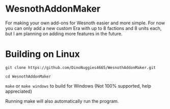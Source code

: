 # WesnothAddonMaker
For making your own add-ons for Wesnoth easier and more simple. For now you can only add a new custom Era with up to 8 factions and 8 units each, but I am planning on adding more features in the future.

# Building on Linux
`git clone https://github.com/DinoNuggies4665/WesnothAddonMaker.git`

`cd WesnothAddonMaker`

`make` or `make windows` to build for Windows (Not 100% supported, help appreciated)

Running make will also automatically run the program.
